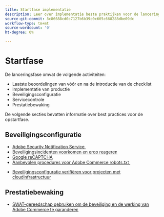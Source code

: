 ```yaml
---
title: Startfase implementatie
description: Leer over implementatie beste praktijken voor de lanceringsfase van projecten van Adobe Commerce.
source-git-commit: 8c86688cd0c7127b6b39c0c605c668288dbe09dc
workflow-type: tm+mt
source-wordcount: '0'
ht-degree: 0%

---
```



# Startfase

De lanceringsfase omvat de volgende activiteiten:

- Laatste beoordelingen van vóór en na de introductie van de checklist
- Implementatie van productie
- Beveiligingsconfiguratie
- Servicecontrole
- Prestatiebewaking

De volgende secties bevatten informatie over best practices voor de opstartfase.

## Beveiligingsconfiguratie

- [Adobe Security Notification Service &#x200B;](security-notification-service.md)
- [Beveiligingsincidenten voorkomen en erop reageren](prevent-respond-security-incident.md)
- [Google reCAPTCHA](https://docs.magento.com/user-guide/stores/security-google-recaptcha.html)
- [Aanbevolen procedures voor Adobe Commerce robots.txt &#x200B;](robots-txt.md)
<!-- - [Install the latest security patches](https://helpx.adobe.com/security/products/magento/apsb22-12.html) - CTAG deck -->
- [Beveiligingsconfiguratie verifiëren voor projecten met cloudinfrastructuur](https://devdocs.magento.com/cloud/live/site-launch-checklist.html#security-configuration)

## Prestatiebewaking

- [SWAT-gereedschap gebruiken om de beveiliging en de werking van Adobe Commerce te garanderen](../../../tools/site-wide-analysis-tool/intro.md#integrations-with-other-adobe-commerce-support-tools)
